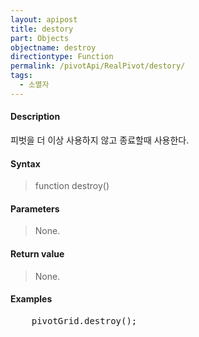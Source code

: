 ```yaml
---
layout: apipost
title: destory
part: Objects
objectname: destroy
directiontype: Function
permalink: /pivotApi/RealPivot/destory/
tags:
  - 소멸자
---
```



#### Description

 피벗을 더 이상 사용하지 않고 종료할때 사용한다.    

#### Syntax

> function destroy()  

#### Parameters

> None.

#### Return value

> None.  

#### Examples 

<pre class="prettyprint">
    pivotGrid.destroy();
</pre>

